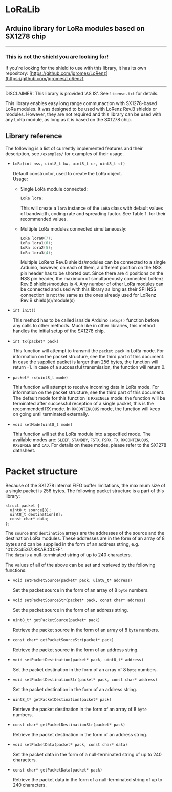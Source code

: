 # LoRaLib

## Arduino library for LoRa modules based on SX1278 chip

---

### This is not the shield you are looking for!
If you're looking for the shield to use with this library, it has its own repository: [https://github.com/jgromes/LoRenz](https://github.com/jgromes/LoRenz)

---

DISCLAIMER: This library is provided 'AS IS'. See `license.txt` for details.

This library enables easy long range communaction with SX1278-based LoRa modules. It was designed to be used with LoRenz Rev.B shields or modules. However, they are not required and this library can be used with any LoRa module, as long as it is based on the SX1278 chip.

## Library reference
The following is a list of currently implemented features and their description, see `/examples/` for examples of their usage.

* `LoRa(int nss, uint8_t bw, uint8_t cr, uint8_t sf)`

  Default constructor, used to create the LoRa object.  
  Usage:
  
  * Single LoRa module connected:
  
    ```c++
    LoRa lora;
    ```
    
    This will create a `lora` instance of the `LoRa` class with default values of bandwidth, coding rate and spreading factor. See Table 1. for their recommended values.
  
  * Multiple LoRa modules connected simultaneously:
    
    ```c++
    LoRa lora0(7);
    LoRa lora1(6);
    LoRa lora2(5);
    LoRa lora3(4);
    ```
    
    Multiple LoRenz Rev.B shields/modules can be connected to a single Arduino, however, on each of them, a different position on the NSS pin header has to be shorted out. Since there are 4 positions on the NSS pin header, the maximum of simultaneously connected LoRenz Rev.B shields/modules is 4. Any number of other LoRa modules can be connected and used with this library as long as their SPI NSS connection is not the same as the ones already used for LoRenz Rev.B shield(s)/module(s)


* `int init()` 

  This method has to be called isnside Arduino `setup()` function before any calls to other methods. Much like in other libraries, this method handles the initial setup of the SX1278 chip.

* `int tx(packet* pack)`

  This function will attempt to transmit the `packet pack` in LoRa mode. For information on the packet structure, see the third part of this document. In case the supplied packet is larger than 256 bytes, the function will return -1. In case of a successful transmission, the function will return 0.

* `packet* rx(uint8_t mode)`

  This function will attempt to receive incoming data in LoRa mode. For information on the packet structure, see the third part of this document. The default mode for this function is `RXSINGLE` mode: the function will be terminated after successful reception of a single packet, this is the recommended RX mode. In `RXCONTINUOUS` mode, the function will keep on going until terminated externally.

* `void setMode(uint8_t mode)`

  This function will set the LoRa module into a specified mode. The available modes are: `SLEEP`, `STANDBY`, `FSTX`, `FSRX`, `TX`, `RXCONTINUOUS`, `RXSINGLE` and `CAD`. For details on these modes, please refer to the SX1278 datasheet.

# Packet structure

Because of the SX1278 internal FIFO buffer limitations, the maximum size of a single packet is 256 bytes. The following packet structure is a part of this library:

```
struct packet {
  uint8_t source[8];
  uint8_t destination[8];
  const char* data;
};
```

The `source` and `destination` arrays are the addresses of the source and the destination LoRa modules. These addresses are in the form of an array of 8 bytes and can be supplied in the form of an address string, e.g. "01:23:45:67:89:AB:CD:EF".  
The `data` is a null-terminated string of up to 240 characters.

The values of all of the above can be set and retrieved by the following functions:

* `void setPacketSource(packet* pack, uint8_t* address)`

  Set the packet source in the form of an array of 8 `byte` numbers.

* `void setPacketSourceStr(packet* pack, const char* address)`

  Set the packet source in the form of an address string.

* `uint8_t* getPacketSource(packet* pack)`

  Retrieve the packet source in the form of an array of 8 `byte` numbers.

* `const char* getPacketSourceStr(packet* pack)`

  Retrieve the packet source in the form of an address string.

* `void setPacketDestination(packet* pack, uint8_t* address)`

  Set the packet destination in the form of an array of 8 `byte` numbers.

* `void setPacketDestinationStr(packet* pack, const char* address)`

  Set the packet destination in the form of an address string.

* `uint8_t* getPacketDestination(packet* pack)`

  Retrieve the packet destination in the form of an array of 8 `byte` numbers.

* `const char* getPacketDestinationStr(packet* pack)`

  Retrieve the packet destination in the form of an address string.

* `void setPacketData(packet* pack, const char* data)`

  Set the packet data in the form of a null-terminated string of up to 240 characters.

* `const char* getPacketData(packet* pack)`

  Retrieve the packet data in the form of a null-terminated string of up to 240 characters.
